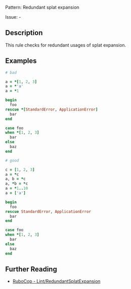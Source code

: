 Pattern: Redundant splat expansion

Issue: -

## Description

This rule checks for redundant usages of splat expansion.

## Examples

```ruby
# bad

a = *[1, 2, 3]
a = *'a'
a = *1

begin
  foo
rescue *[StandardError, ApplicationError]
  bar
end

case foo
when *[1, 2, 3]
  bar
else
  baz
end
```
```ruby
# good

c = [1, 2, 3]
a = *c
a, b = *c
a, *b = *c
a = *1..10
a = ['a']

begin
  foo
rescue StandardError, ApplicationError
  bar
end

case foo
when *[1, 2, 3]
  bar
else
  baz
end
```

## Further Reading

* [RuboCop - Lint/RedundantSplatExpansion](https://rubocop.readthedocs.io/en/latest/cops_lint/#lintredundantsplatexpansion)
